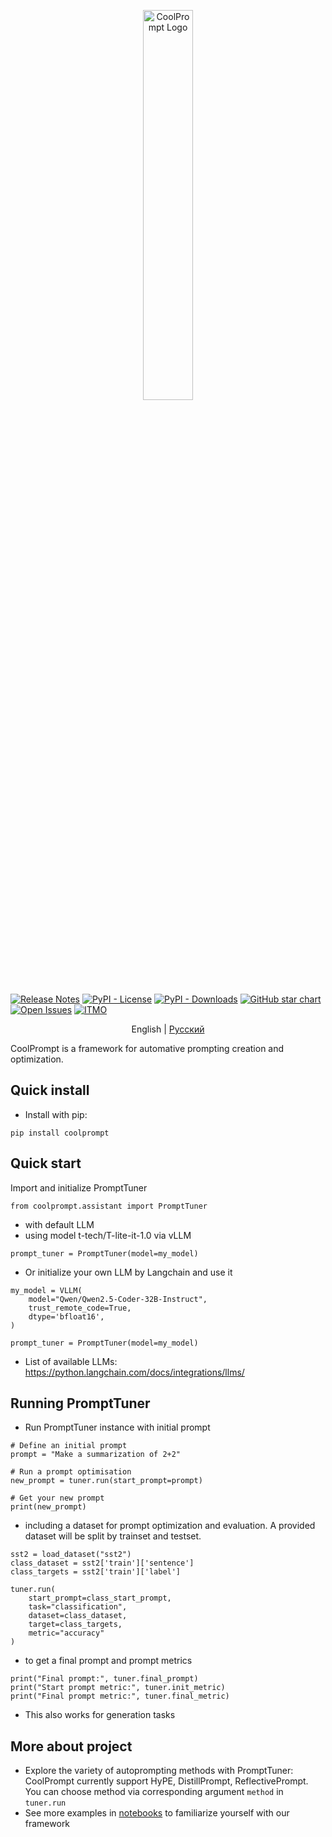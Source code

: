 <p align="center">
    <picture>
    <source media="(prefers-color-scheme: light)" srcset="docs/images/logo_light.png">
    <source media="(prefers-color-scheme: dark)" srcset="docs/images/logo_dark.png">
    <img alt="CoolPrompt Logo" width="40%" height="40%">
    </picture>
</p>

[![Release Notes](https://img.shields.io/github/release/CTLab-ITMO/CoolPrompt?style=flat-square)](https://github.com/CTLab-ITMO/CoolPrompt/releases)
[![PyPI - License](https://img.shields.io/github/license/CTLab-ITMO/CoolPrompt?style=BadgeStyleOptions.DEFAULT&logo=opensourceinitiative&logoColor=white&color=blue)](https://opensource.org/license/apache-2-0)
[![PyPI - Downloads](https://img.shields.io/pypi/dm/coolprompt?style=flat-square)](https://pypistats.org/packages/coolprompt)
[![GitHub star chart](https://img.shields.io/github/stars/CTLab-ITMO/CoolPrompt?style=flat-square)](https://star-history.com/#CTLab-ITMO/CoolPrompt)
[![Open Issues](https://img.shields.io/github/issues-raw/CTLab-ITMO/CoolPrompt?style=flat-square)](https://github.com/CTLab-ITMO/CoolPrompt/issues)
[![ITMO](https://raw.githubusercontent.com/aimclub/open-source-ops/43bb283758b43d75ec1df0a6bb4ae3eb20066323/badges/ITMO_badge.svg)](https://itmo.ru/)


<p align="center">
    English |
    <a href="https://github.com/CTLab-ITMO/CoolPrompt/blob/master/README.ru.md">Русский</a>
</p>

CoolPrompt is a framework for automative prompting creation and optimization.

## Quick install
- Install with pip:
```
pip install coolprompt
```

## Quick start

Import and initialize PromptTuner
```
from coolprompt.assistant import PromptTuner
```

- with default LLM 
- using model t-tech/T-lite-it-1.0 via vLLM
```
prompt_tuner = PromptTuner(model=my_model)
```

- Or initialize your own LLM by Langchain and use it
```
my_model = VLLM(
    model="Qwen/Qwen2.5-Coder-32B-Instruct",
    trust_remote_code=True,
    dtype='bfloat16',
)

prompt_tuner = PromptTuner(model=my_model)
```

- List of available LLMs: https://python.langchain.com/docs/integrations/llms/

## Running PromptTuner
- Run PromptTuner instance with initial prompt
```
# Define an initial prompt
prompt = "Make a summarization of 2+2"

# Run a prompt optimisation
new_prompt = tuner.run(start_prompt=prompt)

# Get your new prompt
print(new_prompt)
```

- including a dataset for prompt optimization and evaluation. 
A provided dataset will be split by trainset and testset.
```
sst2 = load_dataset("sst2")
class_dataset = sst2['train']['sentence']
class_targets = sst2['train']['label']

tuner.run(
    start_prompt=class_start_prompt,
    task="classification",
    dataset=class_dataset,
    target=class_targets,
    metric="accuracy"
)
```

- to get a final prompt and prompt metrics
```
print("Final prompt:", tuner.final_prompt)
print("Start prompt metric:", tuner.init_metric)
print("Final prompt metric:", tuner.final_metric)
```
- This also works for generation tasks

## More about project
- Explore the variety of autoprompting methods with PromptTuner: CoolPrompt currently support HyPE, DistillPrompt, ReflectivePrompt. You can choose method via corresponding argument `method` in `tuner.run`
- See more examples in <a href="https://github.com/CTLab-ITMO/CoolPrompt/blob/master/notebooks/examples">notebooks</a> to familiarize yourself with our framework
